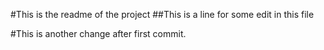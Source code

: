 #This is the readme of the project
##This is a line for some edit in this file

#This is another change after first commit.
